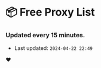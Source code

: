 # :package: Free Proxy List
### Updated every 15 minutes.

- Last updated: `2024-04-22 22:49`

:heart:
